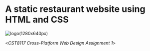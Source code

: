 #  A static restaurant website using HTML and CSS
![logo(1280x640px)](https://user-images.githubusercontent.com/58931129/162600484-8d342fd2-d1f7-460d-afc3-b9a7a2970d85.png)


<*CST8117 Cross-Platform Web Design Assignment 1*>
